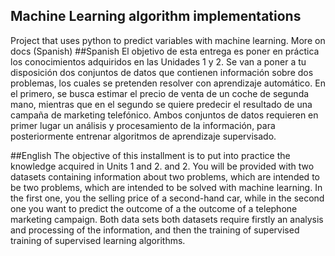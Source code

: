 ## Machine Learning algorithm implementations
Project that uses python to predict variables with machine learning. More on docs (Spanish)
##Spanish
El objetivo de esta entrega es poner en práctica los conocimientos adquiridos en las Unidades 1
y 2. Se van a poner a tu disposición dos conjuntos de datos que contienen información sobre
dos problemas, los cuales se pretenden resolver con aprendizaje automático. En el primero, se
busca estimar el precio de venta de un coche de segunda mano, mientras que en el segundo se
quiere predecir el resultado de una campaña de marketing telefónico. Ambos conjuntos de
datos requieren en primer lugar un análisis y procesamiento de la información, para
posteriormente entrenar algoritmos de aprendizaje supervisado.

##English
The objective of this installment is to put into practice the knowledge acquired in Units 1 and 2.
and 2. You will be provided with two datasets containing information about two problems, which are intended to be
two problems, which are intended to be solved with machine learning. In the first one, you
the selling price of a second-hand car, while in the second one you want to predict the outcome of a
the outcome of a telephone marketing campaign. Both data sets
both datasets require firstly an analysis and processing of the information, and then the training of supervised
training of supervised learning algorithms.
